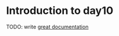 # Introduction to day10

TODO: write [great documentation](http://jacobian.org/writing/what-to-write/)
